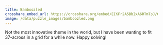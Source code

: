 ```yaml
---
title: Bamboozled
crosshare_embed_url: https://crosshare.org/embed/EIKFr2A5BbIxA6RTmTpJ/6GZEUgttSaMcNGI8CIiXptC8S1E3
image: /data/puzzle_images/bamboozled.png
---
```


Not the most innovative theme in the world, but I have been wanting to fit 37-across in a grid for a while now. Happy solving!

